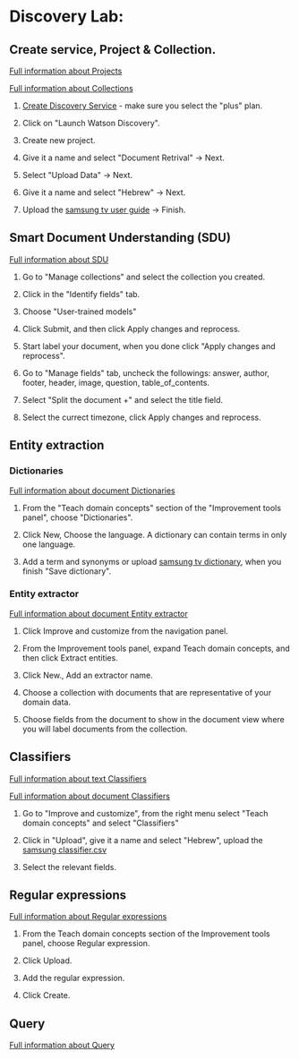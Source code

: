 # Discovery Lab:

## Create service, Project & Collection.

[Full information about Projects](https://cloud.ibm.com/docs/discovery-data?topic=discovery-data-projects)

[Full information about Collections](https://cloud.ibm.com/docs/discovery-data?topic=discovery-data-collections)

1. [Create Discovery Service](https://cloud.ibm.com/catalog/services/watson-discovery) - make sure you select the "plus" plan.

2. Click on "Launch Watson Discovery".

3. Create new project.

4. Give it a name and select "Document Retrival" -> Next.

5. Select "Upload Data" -> Next.

6. Give it a name and select "Hebrew" -> Next.

7. Upload the [samsung tv user guide](https://github.com/tal2k4xj/ABP-workshop/blob/main/Discovery%20lab/samsung%20tv%20user%20guide.pdf) -> Finish.

## Smart Document Understanding (SDU)

[Full information about SDU](https://cloud.ibm.com/docs/discovery-data?topic=discovery-data-configuring-fields)

1. Go to "Manage collections" and select the collection you created.

2. Click in the "Identify fields" tab.

3. Choose "User-trained models"

4. Click Submit, and then click Apply changes and reprocess.

5. Start label your document, when you done click "Apply changes and reprocess".

6. Go to "Manage fields" tab, uncheck the followings: answer, author, footer, header, image, question, table_of_contents.

7. Select "Split the document +" and select the title field.

8. Select the currect timezone, click Apply changes and reprocess.

## Entity extraction

### Dictionaries

[Full information about document Dictionaries](https://cloud.ibm.com/docs/discovery-data?topic=discovery-data-domain-dictionary)

1. From the "Teach domain concepts" section of the "Improvement tools panel", choose "Dictionaries".

2. Click New, Choose the language. A dictionary can contain terms in only one language.

3. Add a term and synonyms or upload [samsung tv dictionary](https://raw.githubusercontent.com/tal2k4xj/ABP-workshop/main/Discovery%20lab/samsung%20dictionary.csv), when you finish "Save dictionary".

### Entity extractor

[Full information about document Entity extractor](https://cloud.ibm.com/docs/discovery-data?topic=discovery-data-entity-extractor)

1. Click Improve and customize from the navigation panel.

2. From the Improvement tools panel, expand Teach domain concepts, and then click Extract entities.

3. Click New., Add an extractor name.

4. Choose a collection with documents that are representative of your domain data.

5. Choose fields from the document to show in the document view where you will label documents from the collection.

## Classifiers

[Full information about text Classifiers](https://cloud.ibm.com/docs/discovery-data?topic=discovery-data-domain-classifier)

[Full information about document Classifiers](https://cloud.ibm.com/docs/discovery-data?topic=discovery-data-cm-doc-classifier)

1. Go to "Improve and customize", from the right menu select "Teach domain concepts" and select "Classifiers"

2. Click in "Upload", give it a name and select "Hebrew", upload the [samsung classifier.csv](https://raw.githubusercontent.com/tal2k4xj/ABP-workshop/main/Discovery%20lab/samsung%20classifier.csv)

3. Select the relevant fields.

## Regular expressions

[Full information about Regular expressions](https://cloud.ibm.com/docs/discovery-data?topic=discovery-data-domain-regex)

1. From the Teach domain concepts section of the Improvement tools panel, choose Regular expression.

2. Click Upload.

3. Add the regular expression.

4. Click Create.

## Query

[Full information about Query](https://cloud.ibm.com/docs/discovery-data?topic=discovery-data-query-concepts)
